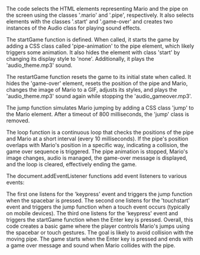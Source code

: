 The code selects the HTML elements representing Mario and the pipe on the screen using the classes '.mario' and '.pipe', respectively. It also selects elements with the classes '.start' and '.game-over' and creates two instances of the Audio class for playing sound effects.

The startGame function is defined. When called, it starts the game by adding a CSS class called 'pipe-animation' to the pipe element, which likely triggers some animation. It also hides the element with class 'start' by changing its display style to 'none'. Additionally, it plays the 'audio_theme.mp3' sound.

The restartGame function resets the game to its initial state when called. It hides the 'game-over' element, resets the position of the pipe and Mario, changes the image of Mario to a GIF, adjusts its styles, and plays the 'audio_theme.mp3' sound again while stopping the 'audio_gameover.mp3'.

The jump function simulates Mario jumping by adding a CSS class 'jump' to the Mario element. After a timeout of 800 milliseconds, the 'jump' class is removed.

The loop function is a continuous loop that checks the positions of the pipe and Mario at a short interval (every 10 milliseconds). If the pipe's position overlaps with Mario's position in a specific way, indicating a collision, the game over sequence is triggered. The pipe animation is stopped, Mario's image changes, audio is managed, the game-over message is displayed, and the loop is cleared, effectively ending the game.

The document.addEventListener functions add event listeners to various events:

The first one listens for the 'keypress' event and triggers the jump function when the spacebar is pressed.
The second one listens for the 'touchstart' event and triggers the jump function when a touch event occurs (typically on mobile devices).
The third one listens for the 'keypress' event and triggers the startGame function when the Enter key is pressed.
Overall, this code creates a basic game where the player controls Mario's jumps using the spacebar or touch gestures. The goal is likely to avoid collision with the moving pipe. The game starts when the Enter key is pressed and ends with a game over message and sound when Mario collides with the pipe.
